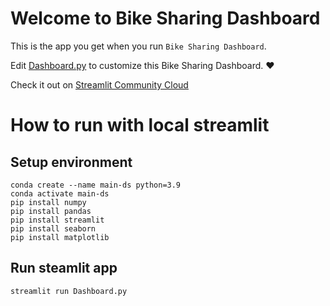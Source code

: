# Welcome to Bike Sharing Dashboard

This is the app you get when you run `Bike Sharing Dashboard`.

Edit [Dashboard.py](./Dashboard.py) to customize this Bike Sharing Dashboard. ❤️

Check it out on [Streamlit Community Cloud](https://dashboard-5t3yhjy8phfp7jchvhfbtk.streamlit.app/)

# How to run with local streamlit

## Setup environment
```
conda create --name main-ds python=3.9
conda activate main-ds
pip install numpy
pip install pandas
pip install streamlit
pip install seaborn
pip install matplotlib
```

## Run steamlit app
```
streamlit run Dashboard.py
```
